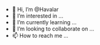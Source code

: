 - 👋 Hi, I’m @Havalar
- 👀 I’m interested in ...
- 🌱 I’m currently learning ...
- 💞️ I’m looking to collaborate on ...
- 📫 How to reach me ...

<!---
Havalar/Havalar is a ✨ special ✨ repository because its `README.md` (this file) appears on your GitHub profile.
You can click the Preview link to take a look at your changes.
--->
